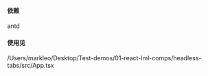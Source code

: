 #### 依赖
antd 

#### 使用见
/Users/markleo/Desktop/Test-demos/01-react-lml-comps/headless-tabs/src/App.tsx

